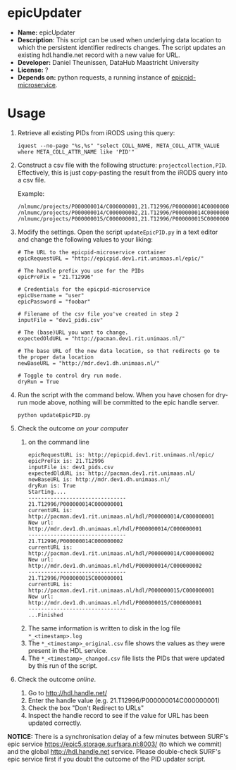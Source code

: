 # epicUpdater

* **Name:** epicUpdater
* **Description**: This script can be used when underlying data location to which the persistent identifier redirects changes. 
  The script updates an existing hdl.handle.net record with a new value for URL.
* **Developer:** Daniel Theunissen, DataHub Maastricht University
* **License:** ?
* **Depends on:** python requests, a running instance of [epicpid-microservice](https://github.com/MaastrichtUniversity/epicpid-microservice).

# Usage
1. Retrieve all existing PIDs from iRODS using this query:
   ```
   iquest --no-page "%s,%s" "select COLL_NAME, META_COLL_ATTR_VALUE where META_COLL_ATTR_NAME like 'PID'" 
   ```

1. Construct a csv file with the following structure: `projectcollection,PID`.  
   Effectively, this is just copy-pasting the result from the iRODS query into a csv file.
   
   Example:
   ```
   /nlmumc/projects/P000000014/C000000001,21.T12996/P000000014C000000001
   /nlmumc/projects/P000000014/C000000002,21.T12996/P000000014C000000002
   /nlmumc/projects/P000000015/C000000001,21.T12996/P000000015C000000001
   ```

1. Modify the settings. Open the script `updateEpicPID.py` in a text editor and change the following values to your liking:
   ```
   # The URL to the epicpid-microservice container
   epicRequestURL = "http://epicpid.dev1.rit.unimaas.nl/epic/"
   
   # The handle prefix you use for the PIDs
   epicPreFix = "21.T12996"
   
   # Credentials for the epicpid-microservice
   epicUsername = "user"
   epicPassword = "foobar"
   
   # Filename of the csv file you've created in step 2 
   inputFile = "dev1_pids.csv"
   
   # The (base)URL you want to change.  
   expectedOldURL = "http://pacman.dev1.rit.unimaas.nl/"
   
   # The base URL of the new data location, so that redirects go to the proper data location
   newBaseURL = "http://mdr.dev1.dh.unimaas.nl/"
   
   # Toggle to control dry run mode.
   dryRun = True
   ```

1. Run the script with the command below. When you have chosen for dry-run mode above, nothing will be committed to the epic handle server.
   ```
   python updateEpicPID.py
   ```

1. Check the outcome *on your computer*
   1. on the command line
      ```
      epicRequestURL is: http://epicpid.dev1.rit.unimaas.nl/epic/
      epicPreFix is: 21.T12996
      inputFile is: dev1_pids.csv
      expectedOldURL is: http://pacman.dev1.rit.unimaas.nl/
      newBaseURL is: http://mdr.dev1.dh.unimaas.nl/
      dryRun is: True
      Starting....
      -------------------------------
      21.T12996/P000000014C000000001
      currentURL is: http://pacman.dev1.rit.unimaas.nl/hdl/P000000014/C000000001
      New url: http://mdr.dev1.dh.unimaas.nl/hdl/P000000014/C000000001
      -------------------------------
      21.T12996/P000000014C000000002
      currentURL is: http://pacman.dev1.rit.unimaas.nl/hdl/P000000014/C000000002
      New url: http://mdr.dev1.dh.unimaas.nl/hdl/P000000014/C000000002
      -------------------------------
      21.T12996/P000000015C000000001
      currentURL is: http://pacman.dev1.rit.unimaas.nl/hdl/P000000015/C000000001
      New url: http://mdr.dev1.dh.unimaas.nl/hdl/P000000015/C000000001
      -------------------------------
      ...Finished

      ```
   1. The same information is written to disk in the log file `*_<timestamp>.log`
   1. The `*_<timestamp>_original.csv` file shows the values as they were present in the HDL service.
   1. The `*_<timestamp>_changed.csv` file lists the PIDs that were updated by this run of the script.

1. Check the outcome *online*. 
   1. Go to http://hdl.handle.net/
   1. Enter the handle value (e.g. 21.T12996/P000000014C000000001)
   1. Check the box "Don't Redirect to URLs"
   1. Inspect the handle record to see if the value for URL has been updated correctly.
   
**NOTICE:** There is a synchronisation delay of a few minutes between SURF's epic service https://epic5.storage.surfsara.nl:8003/ (to which we commit) and the 
global http://hdl.handle.net service. Please double-check SURF's epic service first if you doubt the outcome of the PID updater script.
